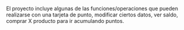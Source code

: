El proyecto incluye algunas de las funciones/operaciones que pueden realizarse con una tarjeta de punto, modificar ciertos datos, ver saldo, comprar X producto para ir acumulando puntos.
